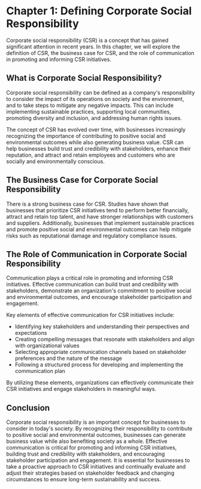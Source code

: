 Chapter 1: Defining Corporate Social Responsibility
===================================================

Corporate social responsibility (CSR) is a concept that has gained significant attention in recent years. In this chapter, we will explore the definition of CSR, the business case for CSR, and the role of communication in promoting and informing CSR initiatives.

What is Corporate Social Responsibility?
----------------------------------------

Corporate social responsibility can be defined as a company's responsibility to consider the impact of its operations on society and the environment, and to take steps to mitigate any negative impacts. This can include implementing sustainable practices, supporting local communities, promoting diversity and inclusion, and addressing human rights issues.

The concept of CSR has evolved over time, with businesses increasingly recognizing the importance of contributing to positive social and environmental outcomes while also generating business value. CSR can help businesses build trust and credibility with stakeholders, enhance their reputation, and attract and retain employees and customers who are socially and environmentally conscious.

The Business Case for Corporate Social Responsibility
-----------------------------------------------------

There is a strong business case for CSR. Studies have shown that businesses that prioritize CSR initiatives tend to perform better financially, attract and retain top talent, and have stronger relationships with customers and suppliers. Additionally, businesses that implement sustainable practices and promote positive social and environmental outcomes can help mitigate risks such as reputational damage and regulatory compliance issues.

The Role of Communication in Corporate Social Responsibility
------------------------------------------------------------

Communication plays a critical role in promoting and informing CSR initiatives. Effective communication can build trust and credibility with stakeholders, demonstrate an organization's commitment to positive social and environmental outcomes, and encourage stakeholder participation and engagement.

Key elements of effective communication for CSR initiatives include:

* Identifying key stakeholders and understanding their perspectives and expectations
* Creating compelling messages that resonate with stakeholders and align with organizational values
* Selecting appropriate communication channels based on stakeholder preferences and the nature of the message
* Following a structured process for developing and implementing the communication plan

By utilizing these elements, organizations can effectively communicate their CSR initiatives and engage stakeholders in meaningful ways.

Conclusion
----------

Corporate social responsibility is an important concept for businesses to consider in today's society. By recognizing their responsibility to contribute to positive social and environmental outcomes, businesses can generate business value while also benefiting society as a whole. Effective communication is critical for promoting and informing CSR initiatives, building trust and credibility with stakeholders, and encouraging stakeholder participation and engagement. It is essential for businesses to take a proactive approach to CSR initiatives and continually evaluate and adjust their strategies based on stakeholder feedback and changing circumstances to ensure long-term sustainability and success.
